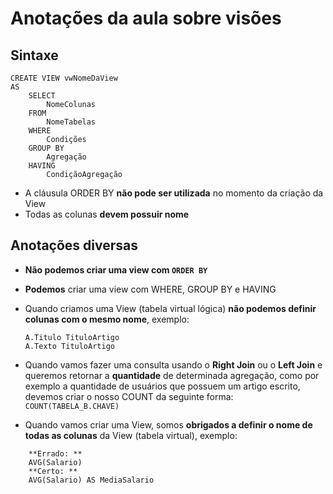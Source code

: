 # Anotações da aula sobre visões

## Sintaxe
```
CREATE VIEW vwNomeDaView
AS
	SELECT
		NomeColunas
	FROM
		NomeTabelas
	WHERE
		Condições
	GROUP BY
		Agregação
	HAVING
		CondiçãoAgregação
```

- A cláusula ORDER BY **não pode ser utilizada** no momento da criação da View
- Todas as colunas **devem possuir nome**

## Anotações diversas
- **Não podemos criar uma view com `ORDER BY`**
- **Podemos** criar uma view com WHERE, GROUP BY e HAVING
- Quando criamos uma View (tabela virtual lógica) **não podemos definir colunas com o mesmo nome**, exemplo:
	```
	A.Titulo TituloArtigo
	A.Texto TituloArtigo
	```
- Quando vamos fazer uma consulta usando o **Right Join** ou o **Left Join** e queremos retornar a **quantidade** de determinada agregação, como por exemplo a quantidade de usuários que possuem um artigo escrito, devemos criar o nosso COUNT da seguinte forma:
	`COUNT(TABELA_B.CHAVE)`

- Quando vamos criar uma View, somos **obrigados a definir o nome de todas as colunas** da View (tabela virtual), exemplo:
```
	**Errado: **
	AVG(Salario)
	**Certo: **
	AVG(Salario) AS MediaSalario
```
